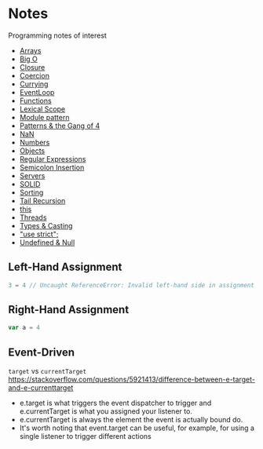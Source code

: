# Notes
Programming notes of interest

* [Arrays](./arrays.md)
* [Big O](./big_o.md)
* [Closure](./closure.md)
* [Coercion](./coercion.md)
* [Currying](./currying.md)
* [EventLoop](./event_loop.md)
* [Functions](./functions/functions.md)
* [Lexical Scope](./objects.md)
* [Module pattern](./)
* [Patterns & the Gang of 4](./gang_of_four/gang_of_four.md)
* [NaN](./nan.md)
* [Numbers](./numbers.md)
* [Objects](./objects.md)
* [Regular Expressions](./regular_expressions/regular_expressions.md)
* [Semicolon Insertion](./semicolon_insertion.md)
* [Servers](./servers/servers.md)
* [SOLID](./solid/solid.md)
* [Sorting](./sorting.md)
* [Tail Recursion](./tail_recursion/example.js)
* [this](./this.md)
* [Threads](./threads.md)
* [Types & Casting](./types_and_casting.md)
* ["use strict";](https://www.toptal.com/javascript/interview-questions)
* [Undefined & Null](./undefined_null.md)

## Left-Hand Assignment
```JavaScript
3 = 4 // Uncaught ReferenceError: Invalid left-hand side in assignment
```

## Right-Hand Assignment
```JavaScript
var a = 4
```

## Event-Driven
`target` vs `currentTarget`
https://stackoverflow.com/questions/5921413/difference-between-e-target-and-e-currenttarget
* e.target is what triggers the event dispatcher to trigger and e.currentTarget is what you assigned your listener to.
* e.currentTarget is always the element the event is actually bound do.
* It's worth noting that event.target can be useful, for example, for using a single listener to trigger different actions
